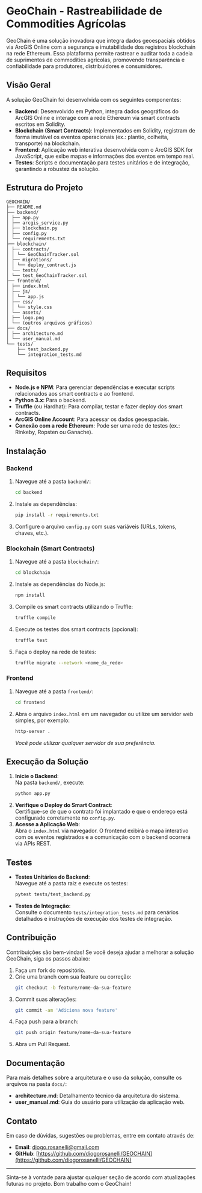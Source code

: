 # GeoChain - Rastreabilidade de Commodities Agrícolas

GeoChain é uma solução inovadora que integra dados geoespaciais obtidos via ArcGIS Online com a segurança e imutabilidade dos registros blockchain na rede Ethereum. Essa plataforma permite rastrear e auditar toda a cadeia de suprimentos de commodities agrícolas, promovendo transparência e confiabilidade para produtores, distribuidores e consumidores.

## Visão Geral

A solução GeoChain foi desenvolvida com os seguintes componentes:

- **Backend**: Desenvolvido em Python, integra dados geográficos do ArcGIS Online e interage com a rede Ethereum via smart contracts escritos em Solidity.
- **Blockchain (Smart Contracts)**: Implementados em Solidity, registram de forma imutável os eventos operacionais (ex.: plantio, colheita, transporte) na blockchain.
- **Frontend**: Aplicação web interativa desenvolvida com o ArcGIS SDK for JavaScript, que exibe mapas e informações dos eventos em tempo real.
- **Testes**: Scripts e documentação para testes unitários e de integração, garantindo a robustez da solução.

## Estrutura do Projeto

```
GEOCHAIN/ 
├── README.md 
├── backend/ 
│ ├── app.py 
│ ├── arcgis_service.py 
│ ├── blockchain.py 
│ ├── config.py 
│ └── requirements.txt 
├── blockchain/ 
│ ├── contracts/ 
│ │ └── GeoChainTracker.sol 
│ ├── migrations/ 
│ │ └── deploy_contract.js 
│ └── tests/ 
│ └── test_GeoChainTracker.sol 
├── frontend/ 
│ ├── index.html 
│ ├── js/ 
│ │ └── app.js 
│ ├── css/ 
│ │ └── style.css 
│ └── assets/ 
│ ├── logo.png 
│ └── (outros arquivos gráficos) 
├── docs/ 
│ ├── architecture.md 
│ └── user_manual.md
└── tests/ 
    ├── test_backend.py 
    └── integration_tests.md
```


## Requisitos

- **Node.js e NPM**: Para gerenciar dependências e executar scripts relacionados aos smart contracts e ao frontend.
- **Python 3.x**: Para o backend.
- **Truffle** (ou Hardhat): Para compilar, testar e fazer deploy dos smart contracts.
- **ArcGIS Online Account**: Para acessar os dados geoespaciais.
- **Conexão com a rede Ethereum**: Pode ser uma rede de testes (ex.: Rinkeby, Ropsten ou Ganache).

## Instalação

### Backend

1. Navegue até a pasta `backend/`:
    ```bash
    cd backend
    ```
2. Instale as dependências:
    ```bash
    pip install -r requirements.txt
    ```
3. Configure o arquivo `config.py` com suas variáveis (URLs, tokens, chaves, etc.).

### Blockchain (Smart Contracts)

1. Navegue até a pasta `blockchain/`:
    ```bash
    cd blockchain
    ```
2. Instale as dependências do Node.js:
    ```bash
    npm install
    ```
3. Compile os smart contracts utilizando o Truffle:
    ```bash
    truffle compile
    ```
4. Execute os testes dos smart contracts (opcional):
    ```bash
    truffle test
    ```
5. Faça o deploy na rede de testes:
    ```bash
    truffle migrate --network <nome_da_rede>
    ```

### Frontend

1. Navegue até a pasta `frontend/`:
    ```bash
    cd frontend
    ```
2. Abra o arquivo `index.html` em um navegador ou utilize um servidor web simples, por exemplo:
    ```bash
    http-server .
    ```
    *Você pode utilizar qualquer servidor de sua preferência.*

## Execução da Solução

1. **Inicie o Backend**:  
   Na pasta `backend/`, execute:
    ```bash
    python app.py
    ```
2. **Verifique o Deploy do Smart Contract**:  
   Certifique-se de que o contrato foi implantado e que o endereço está configurado corretamente no `config.py`.
3. **Acesse a Aplicação Web**:  
   Abra o `index.html` via navegador. O frontend exibirá o mapa interativo com os eventos registrados e a comunicação com o backend ocorrerá via APIs REST.

## Testes

- **Testes Unitários do Backend**:  
  Navegue até a pasta raiz e execute os testes:
    ```bash
    pytest tests/test_backend.py
    ```
- **Testes de Integração**:  
  Consulte o documento `tests/integration_tests.md` para cenários detalhados e instruções de execução dos testes de integração.

## Contribuição

Contribuições são bem-vindas! Se você deseja ajudar a melhorar a solução GeoChain, siga os passos abaixo:

1. Faça um fork do repositório.
2. Crie uma branch com sua feature ou correção:
    ```bash
    git checkout -b feature/nome-da-sua-feature
    ```
3. Commit suas alterações:
    ```bash
    git commit -am 'Adiciona nova feature'
    ```
4. Faça push para a branch:
    ```bash
    git push origin feature/nome-da-sua-feature
    ```
5. Abra um Pull Request.

## Documentação

Para mais detalhes sobre a arquitetura e o uso da solução, consulte os arquivos na pasta `docs/`:

- **architecture.md**: Detalhamento técnico da arquitetura do sistema.
- **user_manual.md**: Guia do usuário para utilização da aplicação web.

## Contato

Em caso de dúvidas, sugestões ou problemas, entre em contato através de:

- **Email**: diogo.rosanelli@gmail.com
- **GitHub**: [https://github.com/diogorosanelli/GEOCHAIN](https://github.com/diogorosanelli/GEOCHAIN)

---

Sinta-se à vontade para ajustar qualquer seção de acordo com atualizações futuras no projeto. Bom trabalho com o GeoChain!
